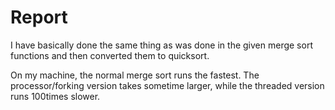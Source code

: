 # Report

I have basically done the same thing as was done in the given merge sort functions and then converted them to quicksort.

On my machine, the normal merge sort runs the fastest. The processor/forking version takes sometime larger, while the threaded version runs 100times slower.
